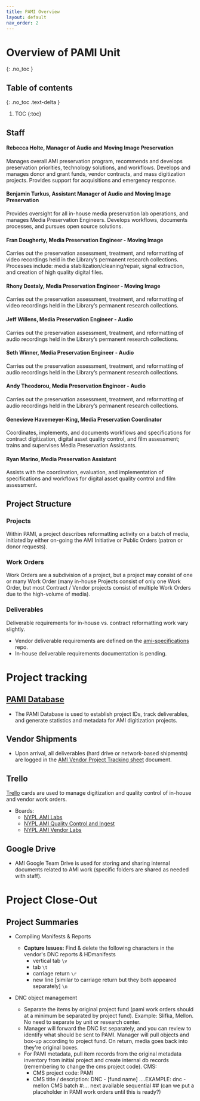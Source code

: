 ```yaml
---
title: PAMI Overview
layout: default
nav_order: 2
---
```


# Overview of PAMI Unit
{: .no_toc }

## Table of contents
{: .no_toc .text-delta }

1. TOC
{:toc}

## Staff

#### Rebecca Holte, Manager of Audio and Moving Image Preservation
Manages overall AMI preservation program, recommends and develops preservation priorities, technology solutions, and workflows. Develops and manages donor and grant funds, vendor contracts, and mass digitization projects. Provides support for acquisitions and emergency response.

#### Benjamin Turkus, Assistant Manager of Audio and Moving Image Preservation
Provides oversight for all in-house media preservation lab operations, and manages Media Preservation Engineers. Develops workflows, documents processes, and pursues open source solutions.

#### Fran Dougherty, Media Preservation Engineer - Moving Image
Carries out the preservation assessment, treatment, and reformatting of video recordings held in the Library’s permanent research collections. Processes include: media stabilization/cleaning/repair, signal extraction, and creation of high quality digital files.

#### Rhony Dostaly, Media Preservation Engineer - Moving Image
Carries out the preservation assessment, treatment, and reformatting of video recordings held in the Library’s permanent research collections.

#### Jeff Willens, Media Preservation Engineer - Audio
Carries out the preservation assessment, treatment, and reformatting of audio recordings held in the Library’s permanent research collections.

#### Seth Winner, Media Preservation Engineer - Audio
Carries out the preservation assessment, treatment, and reformatting of audio recordings held in the Library’s permanent research collections.

#### Andy Theodorou, Media Preservation Engineer - Audio
Carries out the preservation assessment, treatment, and reformatting of audio recordings held in the Library’s permanent research collections.

#### Genevieve Havemeyer-King, Media Preservation Coordinator
Coordinates, implements, and documents workflows and specifications for contract digitization, digital asset quality control, and film assessment; trains and supervises Media Preservation Assistants.

#### Ryan Marino, Media Preservation Assistant
Assists with the coordination, evaluation, and implementation of specifications and workflows for digital asset quality control and film assessment.


## Project Structure
### Projects
Within PAMI, a project describes reformatting activity on a batch of media, initiated by either on-going the AMI Initiative or Public Orders (patron or donor requests).

### Work Orders
Work Orders are a subdivision of a project, but a project may consist of one or many Work Order (many in-house Projects consist of only one Work Order, but most Contract / Vendor projects consist of multiple Work Orders due to the high-volume of media).

### Deliverables
Deliverable requirements for in-house vs. contract reformatting work vary slightly.
* Vendor deliverable requirements are defined on the [ami-specifications](https://github.com/NYPL/ami-specifications/) repo.
* In-house deliverable requirements documentation is pending.

# Project tracking
## [PAMI Database](pami-database)
* The PAMI Database is used to establish project IDs, track deliverables, and generate statistics and metadata for AMI digitization projects.

## Vendor Shipments
* Upon arrival, all deliverables (hard drive or network-based shipments) are logged in the [AMI Vendor Project Tracking sheet](https://docs.google.com/spreadsheets/d/1ZeF6vGE1TqLnKaNjZFSIvjyKhYBt38nBcZDHyD_saPo/edit#gid=1908905860) document.

## Trello
[Trello](https://trello.com/nyplamipreservationlabs) cards are used to manage digitization and quality control of in-house and vendor work orders.
* Boards:
  * [NYPL AMI Labs](https://trello.com/b/cbbd5QgE/nypl-ami-labs)
  * [NYPL AMI Quality Control and Ingest](https://trello.com/b/CBLrQvG1/nypl-ami-quality-control-and-ingest)
  * [NYPL AMI Vendor Labs](https://trello.com/b/F57dfPzd/nypl-ami-vendor-labs)

## Google Drive
* AMI Google Team Drive is used for storing and sharing internal documents related to AMI work (specific folders are shared as needed with staff).

# Project Close-Out
## Project Summaries
* Compiling Manifests & Reports
  * **Capture Issues:** Find & delete the following characters in the vendor's DNC reports & HDmanifests
    - vertical tab ```\v```
    - tab ```\t```
    - carriage return ```\r```
    - new line [similar to carriage return but they both appeared separately] ```\n```

* DNC object management
  * Separate the items by original project fund (pami work orders should at a minimum be separated by project fund). Example: Slifka, Mellon. No need to separate by unit or research center.
  * Manager will forward the DNC list separately, and you can review to identify what should be sent to PAMI. Manager will pull objects and box-up according to project fund. On return, media goes back into they're original boxes.
  * For PAMI metadata, pull  item records from the original metadata inventory from initial project and create internal db records (remembering to change the cms project code).
  CMS:
    * CMS project code: PAMI
    * CMS title / description: DNC - [fund name]
  ....EXAMPLE: dnc - mellon
  CMS batch #:... next available sequential ## (can we put a placeholder in PAMI work orders until this is ready?)
